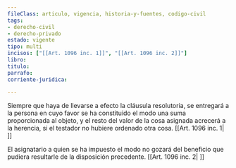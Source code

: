 ```yaml
---
fileClass: articulo, vigencia, historia-y-fuentes, codigo-civil
tags:
- derecho-civil
- derecho-privado
estado: vigente
tipo: multi
incisos: ["[[Art. 1096 inc. 1]]", "[[Art. 1096 inc. 2]]"]
libro:
titulo:
parrafo:
corriente-juridica:

---
```

Siempre que haya de llevarse a efecto la cláusula resolutoria, se entregará a la persona en cuyo favor se ha constituido el modo una suma proporcionada al objeto, y el resto del valor de la cosa asignada acrecerá a la herencia, si el testador no hubiere ordenado otra cosa. [[Art. 1096 inc. 1| ]]

El asignatario a quien se ha impuesto el modo no gozará del beneficio que pudiera resultarle de la disposición precedente. [[Art. 1096 inc. 2| ]]